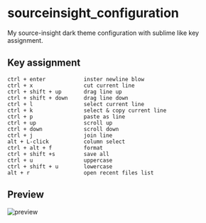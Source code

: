# sourceinsight_configuration
My source-insight dark theme configuration with sublime like key assignment.
## Key assignment
```
ctrl + enter			inster newline blow
ctrl + x				cut current line
ctrl + shift + up 		drag line up
ctrl + shift + down		drag line down
ctrl + l				select current line
ctrl + k				select & copy current line
ctrl + p				paste as line
ctrl + up				scroll up
ctrl + down				scroll down
ctrl + j				join line
alt + L-click			column select
ctrl + alt + f			format
ctrl + shift +s 		save all
ctrl + u				uppercase
ctrl + shift + u		lowercase
alt + r					open recent files list
```

## Preview
![preview](https://stephenyin.github.io/images/blog/si.png)